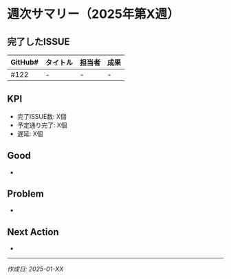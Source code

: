# 週次サマリー（2025年第X週）

## 完了したISSUE
| GitHub# | タイトル | 担当者 | 成果 |
|---------|---------|--------|------|
| #122    | -       | -      | -    |

## KPI
- 完了ISSUE数: X個
- 予定通り完了: X個
- 遅延: X個

## Good
- 

## Problem
- 

## Next Action
- 

---
*作成日: 2025-01-XX*